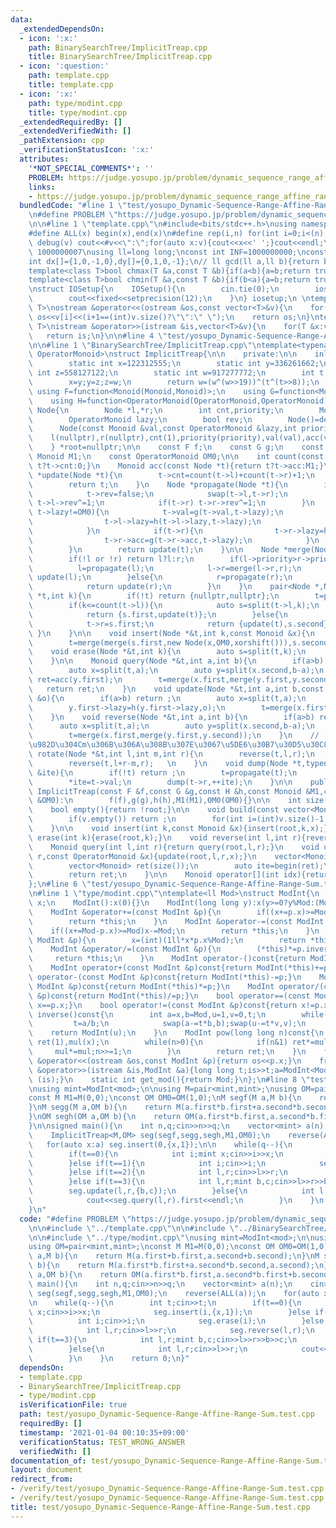 ```yaml
---
data:
  _extendedDependsOn:
  - icon: ':x:'
    path: BinarySearchTree/ImplicitTreap.cpp
    title: BinarySearchTree/ImplicitTreap.cpp
  - icon: ':question:'
    path: template.cpp
    title: template.cpp
  - icon: ':x:'
    path: type/modint.cpp
    title: type/modint.cpp
  _extendedRequiredBy: []
  _extendedVerifiedWith: []
  _pathExtension: cpp
  _verificationStatusIcon: ':x:'
  attributes:
    '*NOT_SPECIAL_COMMENTS*': ''
    PROBLEM: https://judge.yosupo.jp/problem/dynamic_sequence_range_affine_range_sum
    links:
    - https://judge.yosupo.jp/problem/dynamic_sequence_range_affine_range_sum
  bundledCode: "#line 1 \"test/yosupo_Dynamic-Sequence-Range-Affine-Range-Sum.test.cpp\"\
    \n#define PROBLEM \"https://judge.yosupo.jp/problem/dynamic_sequence_range_affine_range_sum\"\
    \n\n#line 1 \"template.cpp\"\n#include<bits/stdc++.h>\nusing namespace std;\n\
    #define ALL(x) begin(x),end(x)\n#define rep(i,n) for(int i=0;i<(n);i++)\n#define\
    \ debug(v) cout<<#v<<\":\";for(auto x:v){cout<<x<<' ';}cout<<endl;\n#define mod\
    \ 1000000007\nusing ll=long long;\nconst int INF=1000000000;\nconst ll LINF=1001002003004005006ll;\n\
    int dx[]={1,0,-1,0},dy[]={0,1,0,-1};\n// ll gcd(ll a,ll b){return b?gcd(b,a%b):a;}\n\
    template<class T>bool chmax(T &a,const T &b){if(a<b){a=b;return true;}return false;}\n\
    template<class T>bool chmin(T &a,const T &b){if(b<a){a=b;return true;}return false;}\n\
    \nstruct IOSetup{\n    IOSetup(){\n        cin.tie(0);\n        ios::sync_with_stdio(0);\n\
    \        cout<<fixed<<setprecision(12);\n    }\n} iosetup;\n \ntemplate<typename\
    \ T>\nostream &operator<<(ostream &os,const vector<T>&v){\n    for(int i=0;i<(int)v.size();i++)\
    \ os<<v[i]<<(i+1==(int)v.size()?\"\":\" \");\n    return os;\n}\ntemplate<typename\
    \ T>\nistream &operator>>(istream &is,vector<T>&v){\n    for(T &x:v)is>>x;\n \
    \   return is;\n}\n\n#line 4 \"test/yosupo_Dynamic-Sequence-Range-Affine-Range-Sum.test.cpp\"\
    \n\n#line 1 \"BinarySearchTree/ImplicitTreap.cpp\"\ntemplate<typename Monoid,typename\
    \ OperatorMonoid>\nstruct ImplicitTreap{\n\n    private:\n\n    inline int xorshift(){\n\
    \        static int x=122312555;\n        static int y=336261662;\n        static\
    \ int z=558127122;\n        static int w=917277772;\n        int t;\n        t=x^(x<<11);\n\
    \        x=y;y=z;z=w;\n        return w=(w^(w>>19))^(t^(t>>8));\n    }\n\n   \
    \ using F=function<Monoid(Monoid,Monoid)>;\n    using G=function<Monoid(Monoid,OperatorMonoid)>;\n\
    \    using H=function<OperatorMonoid(OperatorMonoid,OperatorMonoid)>;\n\n    struct\
    \ Node{\n        Node *l,*r;\n        int cnt,priority;\n        Monoid val,acc;\n\
    \        OperatorMonoid lazy;\n        bool rev;\n        Node()=default;\n  \
    \      Node(const Monoid &val,const OperatorMonoid &lazy,int priority):\n    \
    \    l(nullptr),r(nullptr),cnt(1),priority(priority),val(val),acc(val),lazy(lazy),rev(false){}\n\
    \    } *root=nullptr;\n\n    const F f;\n    const G g;\n    const H h;\n    const\
    \ Monoid M1;\n    const OperatorMonoid OM0;\n\n    int count(const Node *t){return\
    \ t?t->cnt:0;}\n    Monoid acc(const Node *t){return t?t->acc:M1;}\n\n    Node\
    \ *update(Node *t){\n        t->cnt=count(t->l)+count(t->r)+1;\n        t->acc=f(f(acc(t->l),t->val),acc(t->r));\n\
    \        return t;\n    }\n    Node *propagate(Node *t){\n        if(t and t->rev){\n\
    \            t->rev=false;\n            swap(t->l,t->r);\n            if(t->l)\
    \ t->l->rev^=1;\n            if(t->r) t->r->rev^=1;\n        }\n        if(t and\
    \ t->lazy!=OM0){\n            t->val=g(t->val,t->lazy);\n            if(t->l){\n\
    \                t->l->lazy=h(t->l->lazy,t->lazy);\n                t->l->acc=g(t->l->acc,t->lazy);\n\
    \            }\n            if(t->r){\n                t->r->lazy=h(t->r->lazy,t->lazy);\n\
    \                t->r->acc=g(t->r->acc,t->lazy);\n            }\n            t->lazy=OM0;\n\
    \        }\n        return update(t);\n    }\n\n    Node *merge(Node *l,Node *r){\n\
    \        if(!l or !r) return l?l:r;\n        if(l->priority>r->priority){\n  \
    \          l=propagate(l);\n            l->r=merge(l->r,r);\n            return\
    \ update(l);\n        }else{\n            r=propagate(r);\n            r->l=merge(l,r->l);\n\
    \            return update(r);\n        }\n    }\n    pair<Node *,Node *> split(Node\
    \ *t,int k){\n        if(!t) return {nullptr,nullptr};\n        t=propagate(t);\n\
    \        if(k<=count(t->l)){\n            auto s=split(t->l,k);\n            t->l=s.second;\n\
    \            return {s.first,update(t)};\n        }else{\n            auto s=split(t->r,k-count(t->l)-1);\n\
    \            t->r=s.first;\n            return {update(t),s.second};\n       \
    \ }\n    }\n\n    void insert(Node *&t,int k,const Monoid &x){\n        auto s=split(t,k);\n\
    \        t=merge(merge(s.first,new Node(x,OM0,xorshift())),s.second);\n    }\n\
    \    void erase(Node *&t,int k){\n        auto s=split(t,k);\n        t=merge(s.first,split(s.second,1).second);\n\
    \    }\n\n    Monoid query(Node *&t,int a,int b){\n        if(a>b) return M1;\n\
    \        auto x=split(t,a);\n        auto y=split(x.second,b-a);\n        auto\
    \ ret=acc(y.first);\n        t=merge(x.first,merge(y.first,y.second));\n     \
    \   return ret;\n    }\n    void update(Node *&t,int a,int b,const OperatorMonoid\
    \ &o){\n        if(a>b) return ;\n        auto x=split(t,a);\n        auto y=split(x.second,b-a);\n\
    \        y.first->lazy=h(y.first->lazy,o);\n        t=merge(x.first,merge(propagate(y.first),y.second));\n\
    \    }\n    void reverse(Node *&t,int a,int b){\n        if(a>b) return ;\n  \
    \      auto x=split(t,a);\n        auto y=split(x.second,b-a);\n        y.first->rev^=1;\n\
    \        t=merge(x.first,merge(y.first,y.second));\n    }\n    // [l,r)\u306E\u5148\
    \u982D\u304Cm\u306B\u306A\u308B\u307E\u3067\u5DE6\u30B7\u30D5\u30C8\n    void\
    \ rotate(Node *&t,int l,int m,int r){\n        reverse(t,l,r);\n        reverse(t,l,l+r-m);\n\
    \        reverse(t,l+r-m,r);   \n    }\n    void dump(Node *t,typename vector<Monoid>::iterator\
    \ &ite){\n        if(!t) return ;\n        t=propagate(t);\n        dump(t->l,ite);\n\
    \        *ite=t->val;\n        dump(t->r,++ite);\n    }\n\n    public:\n\n   \
    \ ImplicitTreap(const F &f,const G &g,const H &h,const Monoid &M1,const OperatorMonoid\
    \ &OM0):\n        f(f),g(g),h(h),M1(M1),OM0(OM0){}\n\n    int size(){return count(root);}\n\
    \    bool empty(){return !root;}\n\n    void build(const vector<Monoid> &v){\n\
    \        if(v.empty()) return ;\n        for(int i=(int)v.size()-1;i>=0;i--) insert(0,v[i]);\n\
    \    }\n\n    void insert(int k,const Monoid &x){insert(root,k,x);}\n    void\
    \ erase(int k){erase(root,k);}\n    void reverse(int l,int r){reverse(root,l,r);}\n\
    \    Monoid query(int l,int r){return query(root,l,r);}\n    void update(int l,int\
    \ r,const OperatorMonoid &x){update(root,l,r,x);}\n    vector<Monoid> dump(){\n\
    \        vector<Monoid> ret(size());\n        auto ite=begin(ret);\n        dump(root,ite);\n\
    \        return ret;\n    }\n\n    Monoid operator[](int idx){return query(idx,idx+1);}\n\
    };\n#line 6 \"test/yosupo_Dynamic-Sequence-Range-Affine-Range-Sum.test.cpp\"\n\
    \n#line 1 \"type/modint.cpp\"\ntemplate<ll Mod>\nstruct ModInt{\n    long long\
    \ x;\n    ModInt():x(0){}\n    ModInt(long long y):x(y>=0?y%Mod:(Mod-(-y)%Mod)%Mod){}\n\
    \    ModInt &operator+=(const ModInt &p){\n        if((x+=p.x)>=Mod) x-=Mod;\n\
    \        return *this;\n    }\n    ModInt &operator-=(const ModInt &p){\n    \
    \    if((x+=Mod-p.x)>=Mod)x-=Mod;\n        return *this;\n    }\n    ModInt &operator*=(const\
    \ ModInt &p){\n        x=(int)(1ll*x*p.x%Mod);\n        return *this;\n    }\n\
    \    ModInt &operator/=(const ModInt &p){\n        (*this)*=p.inverse();\n   \
    \     return *this;\n    }\n    ModInt operator-()const{return ModInt(-x);}\n\
    \    ModInt operator+(const ModInt &p)const{return ModInt(*this)+=p;}\n    ModInt\
    \ operator-(const ModInt &p)const{return ModInt(*this)-=p;}\n    ModInt operator*(const\
    \ ModInt &p)const{return ModInt(*this)*=p;}\n    ModInt operator/(const ModInt\
    \ &p)const{return ModInt(*this)/=p;}\n    bool operator==(const ModInt &p)const{return\
    \ x==p.x;}\n    bool operator!=(const ModInt &p)const{return x!=p.x;}\n    ModInt\
    \ inverse()const{\n        int a=x,b=Mod,u=1,v=0,t;\n        while(b>0){\n   \
    \         t=a/b;\n            swap(a-=t*b,b);swap(u-=t*v,v);\n        }\n    \
    \    return ModInt(u);\n    }\n    ModInt pow(long long n)const{\n        ModInt\
    \ ret(1),mul(x);\n        while(n>0){\n            if(n&1) ret*=mul;\n       \
    \     mul*=mul;n>>=1;\n        }\n        return ret;\n    }\n    friend ostream\
    \ &operator<<(ostream &os,const ModInt &p){return os<<p.x;}\n    friend istream\
    \ &operator>>(istream &is,ModInt &a){long long t;is>>t;a=ModInt<Mod>(t);return\
    \ (is);}\n    static int get_mod(){return Mod;}\n};\n#line 8 \"test/yosupo_Dynamic-Sequence-Range-Affine-Range-Sum.test.cpp\"\
    \nusing mint=ModInt<mod>;\n\nusing M=pair<mint,mint>;\nusing OM=pair<mint,mint>;\n\
    const M M1=M(0,0);\nconst OM OM0=OM(1,0);\nM segf(M a,M b){\n    return M(a.first+b.first,a.second+b.second);\n\
    }\nM segg(M a,OM b){\n    return M(a.first*b.first+a.second*b.second,a.second);\n\
    }\nOM segh(OM a,OM b){\n    return OM(a.first*b.first,a.second*b.first+b.second);\n\
    }\n\nsigned main(){\n    int n,q;cin>>n>>q;\n    vector<mint> a(n);\n    cin>>a;\n\
    \    ImplicitTreap<M,OM> seg(segf,segg,segh,M1,OM0);\n    reverse(ALL(a));\n \
    \   for(auto x:a) seg.insert(0,{x,1});\n\n    while(q--){\n        int t;cin>>t;\n\
    \        if(t==0){\n            int i;mint x;cin>>i>>x;\n            seg.insert(i,{x,1});\n\
    \        }else if(t==1){\n            int i;cin>>i;\n            seg.erase(i);\n\
    \        }else if(t==2){\n            int l,r;cin>>l>>r;\n            seg.reverse(l,r);\n\
    \        }else if(t==3){\n            int l,r;mint b,c;cin>>l>>r>>b>>c;\n    \
    \        seg.update(l,r,{b,c});\n        }else{\n            int l,r;cin>>l>>r;\n\
    \            cout<<seg.query(l,r).first<<endl;\n        }\n    }\n    return 0;\n\
    }\n"
  code: "#define PROBLEM \"https://judge.yosupo.jp/problem/dynamic_sequence_range_affine_range_sum\"\
    \n\n#include \"../template.cpp\"\n\n#include \"../BinarySearchTree/ImplicitTreap.cpp\"\
    \n\n#include \"../type/modint.cpp\"\nusing mint=ModInt<mod>;\n\nusing M=pair<mint,mint>;\n\
    using OM=pair<mint,mint>;\nconst M M1=M(0,0);\nconst OM OM0=OM(1,0);\nM segf(M\
    \ a,M b){\n    return M(a.first+b.first,a.second+b.second);\n}\nM segg(M a,OM\
    \ b){\n    return M(a.first*b.first+a.second*b.second,a.second);\n}\nOM segh(OM\
    \ a,OM b){\n    return OM(a.first*b.first,a.second*b.first+b.second);\n}\n\nsigned\
    \ main(){\n    int n,q;cin>>n>>q;\n    vector<mint> a(n);\n    cin>>a;\n    ImplicitTreap<M,OM>\
    \ seg(segf,segg,segh,M1,OM0);\n    reverse(ALL(a));\n    for(auto x:a) seg.insert(0,{x,1});\n\
    \n    while(q--){\n        int t;cin>>t;\n        if(t==0){\n            int i;mint\
    \ x;cin>>i>>x;\n            seg.insert(i,{x,1});\n        }else if(t==1){\n  \
    \          int i;cin>>i;\n            seg.erase(i);\n        }else if(t==2){\n\
    \            int l,r;cin>>l>>r;\n            seg.reverse(l,r);\n        }else\
    \ if(t==3){\n            int l,r;mint b,c;cin>>l>>r>>b>>c;\n            seg.update(l,r,{b,c});\n\
    \        }else{\n            int l,r;cin>>l>>r;\n            cout<<seg.query(l,r).first<<endl;\n\
    \        }\n    }\n    return 0;\n}"
  dependsOn:
  - template.cpp
  - BinarySearchTree/ImplicitTreap.cpp
  - type/modint.cpp
  isVerificationFile: true
  path: test/yosupo_Dynamic-Sequence-Range-Affine-Range-Sum.test.cpp
  requiredBy: []
  timestamp: '2021-01-04 00:10:35+09:00'
  verificationStatus: TEST_WRONG_ANSWER
  verifiedWith: []
documentation_of: test/yosupo_Dynamic-Sequence-Range-Affine-Range-Sum.test.cpp
layout: document
redirect_from:
- /verify/test/yosupo_Dynamic-Sequence-Range-Affine-Range-Sum.test.cpp
- /verify/test/yosupo_Dynamic-Sequence-Range-Affine-Range-Sum.test.cpp.html
title: test/yosupo_Dynamic-Sequence-Range-Affine-Range-Sum.test.cpp
---
```


